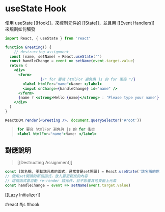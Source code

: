 # useState Hook
使用 useState [[Hook]]，來控制元件的 [[State]]，並且用 [[Event Handlers]] 來規劃如何觸發

```jsx
import React, { useState } from 'react'
```

```jsx
function Greeting() {
	// destructing assignment
  const [name, setName] = React.useState('')
  const handleChange = event => setName(event.target.value)
  return (
    <div>
      <form>
				{/* for 要寫 htmlFor 避免與 js 的 for 衝突 */}
        <label htmlFor="name">Name: </label>
        <input onChange={handleChange} id="name" />
      </form>
      {name ? <strong>Hello {name}</strong> : 'Please type your name'}
    </div>
  )
}

ReactDOM.render(<Greeting />, document.querySelector('#root'))
```
>```jsx
>for 要寫 htmlFor 避免與 js 的 for 衝突
><label htmlFor="name">Name: </label>
>```
## 對應說明
>[[Destructing Assignment]]


```jsx
const [該名稱, 更動該元素的函式，通常會是set開頭] = React.useState('該名稱的原始狀態，任意資料類型皆可')
// 使用set開頭的那個函式，放入要更新成的內容
// 這個函式會自動 re-render 該元件，且不影響其他頁面上元素
const handleChange = event => setName(event.target.value)
```
[[Lazy Initializer]]


#react #js #hook